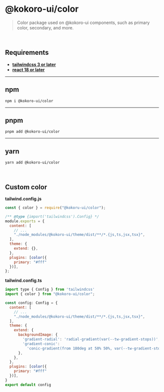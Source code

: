 # @kokoro-ui/color

> Color package used on @kokoro-ui components, such as primary color, secondary, and more.

<br/>

## **Requirements**

- [**tailwindcss 3 or later**](https://tailwindcss.com/)
- [**react 18 or later**](https://reactjs.org/)

---

## **npm**
```
npm i @kokoro-ui/color
```

---

## **pnpm**
```
pnpm add @kokoro-ui/color
```

---

## **yarn**
```
yarn add @kokoro-ui/color
```

<br/>

## **Custom color**

**tailwind.config.js**
```js
const { color } = require("@kokoru-ui/color");

/** @type {import('tailwindcss').Config} */
module.exports = {
  content: [
    // ...
    "./node_modules/@kokoro-ui/theme/dist/**/*.{js,ts,jsx,tsx}",
  ],
  theme: {
    extend: {},
  },
  plugins: [color({
    primary: "#fff"
  })],
};
```

**tailwind.config.ts**
```js
import type { Config } from 'tailwindcss'
import { color } from "@kokoro-ui/color";

const config: Config = {
  content: [
    // ...
    "./node_modules/@kokoro-ui/theme/dist/**/*.{js,ts,jsx,tsx}",
  ],
  theme: {
    extend: {
      backgroundImage: {
        'gradient-radial': 'radial-gradient(var(--tw-gradient-stops))',
        'gradient-conic':
          'conic-gradient(from 180deg at 50% 50%, var(--tw-gradient-stops))',
      },
    },
  },
  plugins: [color({
    primary: "#fff"
  })],
}
export default config
````
